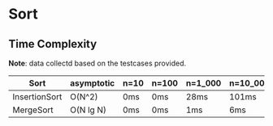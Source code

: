 # Sort

## Time Complexity

**Note**: data collectd based on the testcases provided.

| Sort          | asymptotic | n=10 | n=100 | n=1_000 | n=10_000 | n=100_000 |
|---------------|------------|------|-------|---------|----------|-----------|
| InsertionSort | O(N^2)     | 0ms  | 0ms   | 28ms    | 101ms    | 11452ms   |
| MergeSort     | O(N lg N)  | 0ms  | 0ms   | 1ms     | 6ms      | 42ms      |
